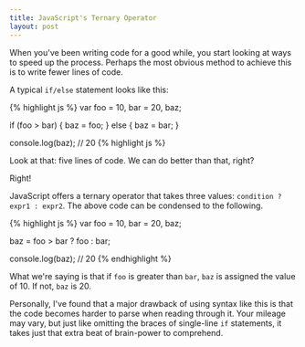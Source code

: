 ```yaml
---
title: JavaScript's Ternary Operator
layout: post
---
```


<p class="lead">When you've been writing code for a good while, you start looking at ways to speed up the process. Perhaps the most obvious method to achieve this is to write fewer lines of code.</p>

A typical `if/else` statement looks like this:

{% highlight js %}
var foo = 10,
    bar = 20,
    baz;

if (foo > bar) {
  baz = foo;
} else {
  baz = bar;
}

console.log(baz); // 20
{% highlight js %}

Look at that: five lines of code. We can do better than that, right? 

Right! 

JavaScript offers a ternary operator that takes three values: `condition ? expr1 : expr2`. The above code can be condensed to the following.

{% highlight js %}
var foo = 10,
    bar = 20,
    baz;

baz = foo > bar ? foo : bar; 

console.log(baz); // 20
{% endhighlight %}

What we're saying is that if `foo` is greater than `bar`, `baz` is assigned the value of 10. If not, `baz` is 20.

Personally, I've found that a major drawback of using syntax like this is that the code becomes harder to parse when reading through it. Your mileage may vary, but just like omitting the braces of single-line `if` statements, it takes just that extra beat of brain-power to comprehend.